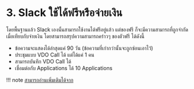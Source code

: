# 3. Slack ใช้ได้ฟรีหรือจ่ายเงิน
โดยพื้นฐานแล้ว Slack เองนั้นสามารถใช้งานได้ฟรีอยู่แล้ว แต่ของฟรี ก็จะมีความสามารถที่ถูกจำกัดเมื่อเทียบกับจ่ายเงิน โดยสามารถสรุปความสามารถคร่าวๆ ของตัวฟรี ได้ดังนี้
- ข้อความจะแสดงได้ล่าสุดแค่ 90 วัน (ข้อความที่เก่ากว่านั้นจะถูกซ่อนเอาไว้)
- ประชุมแบบ VDO Call ได้ แต่ได้แค่ 1 คน
- สามารถบันทึก VDO Call ได้
- เชื่อมต่อกับ Applications ได้ 10 Applications

!!! note
    [สามารถอ่านเพิ่มเติมได้จาก](https://slack.com/pricing/paid-vs-free)

